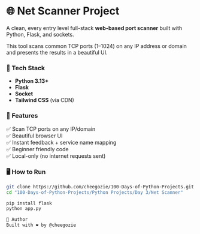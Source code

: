 # 🌐 Net Scanner Project

A clean, every entry level full-stack **web-based port scanner** built with Python, Flask, and sockets.

This tool scans common TCP ports (1–1024) on any IP address or domain and presents the results in a beautiful UI.


### 🔧 Tech Stack
- **Python 3.13+**
- **Flask**
- **Socket**
- **Tailwind CSS** (via CDN)


### 🚀 Features
✅ Scan TCP ports on any IP/domain  
✅ Beautiful browser UI  
✅ Instant feedback + service name mapping  
✅ Beginner friendly code  
✅ Local-only (no internet requests sent)


### 🖥 How to Run

```bash
git clone https://github.com/cheegozie/100-Days-of-Python-Projects.git
cd "100-Days-of-Python-Projects/Python Projects/Day 3/Net Scanner"

pip install flask
python app.py

🤖 Author
Built with ❤️ by @cheegozie
